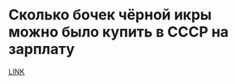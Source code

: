 # Сколько бочек чёрной икры можно было купить в СССР на зарплату



[LINK](https://varlamov.ru/2905034.html)